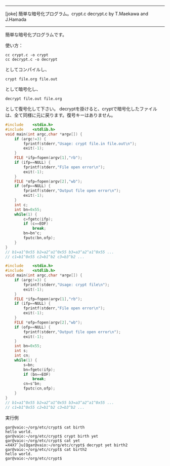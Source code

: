 


**************************************************


[joke] 簡単な暗号化プログラム。crypt.c decrypt.c by T.Maekawa and J.Hamada


**************************************************


簡単な暗号化プログラムです。

使い方：
```
cc crypt.c -o crypt
cc decrypt.c -o decrypt
```
としてコンパイルし、
```
crypt file.org file.out
```
として暗号化し、
```
decrypt file.out file.org
```
として復号化して下さい。
decryptを掛けると、cryptで暗号化したファイルは、全て同様に元に戻ります。復号キーはありません。

```crypt.c
#include    <stdio.h>
#include    <stdlib.h>
void main(int argc,char *argv[]) {
    if (argc!=3) {
        fprintf(stderr,"Usage: crypt file.in file.out\n");
        exit(-1);
    }
    FILE *ifp=fopen(argv[1],"rb");
    if (ifp==NULL) {
        fprintf(stderr,"File open error\n");
        exit(-1);
    }
    FILE *ofp=fopen(argv[2],"wb");
    if (ofp==NULL) {
        fprintf(stderr,"Output file open error\n");
        exit(-1);
    }
    int c;
    int bn=0x55;
    while(1) {
        c=fgetc(ifp);
        if (c==EOF)
            break;
        bn=bn^c;
        fputc(bn,ofp);
    }
}
// b1=a1^0x55 b2=a2^a1^0x55 b3=a3^a2^a1^0x55 ...
// c1=b1^0x55 c2=b1^b2 c3=b3^b2 ...
```

```decrypt.c
#include    <stdio.h>
#include    <stdlib.h>
void main(int argc,char *argv[]) {
    if (argc!=3) {
        fprintf(stderr,"Usage: crypt file\n");
        exit(-1);
    }
    FILE *ifp=fopen(argv[1],"rb");
    if (ifp==NULL) {
        fprintf(stderr,"File open error\n");
        exit(-1);
    }
    FILE *ofp=fopen(argv[2],"wb");
    if (ofp==NULL) {
        fprintf(stderr,"Output file open error\n");
        exit(-1);
    }
    int bn=0x55;
    int s;
    int cn;
    while(1) {
        s=bn;
        bn=fgetc(ifp);
        if (bn==EOF)
            break;
        cn=s^bn;
        fputc(cn,ofp);
    }
}
// b1=a1^0x55 b2=a2^a1^0x55 b3=a3^a2^a1^0x55 ...
// c1=b1^0x55 c2=b1^b2 c3=b3^b2 ...

```
実行例
```
gar@vaio:~/org/etc/crypt$ cat birth
hello world.
gar@vaio:~/org/etc/crypt$ crypt birth yet
gar@vaio:~/org/etc/crypt$ cat yet
=X4X7`}u[Qgar@vaio:~/org/etc/crypt$ decrypt yet birth2
gar@vaio:~/org/etc/crypt$ cat birth2
hello world.
gar@vaio:~/org/etc/crypt$ 
```
